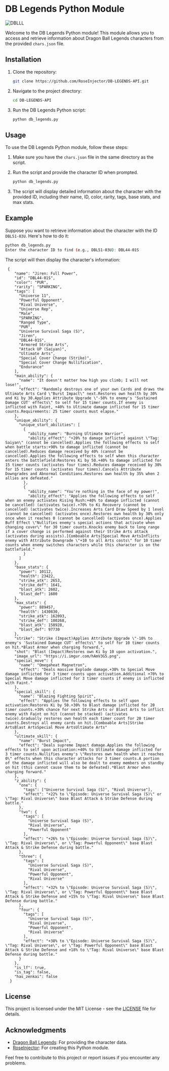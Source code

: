 
# DB Legends Python Module

![DBLLL](https://github.com/RoseInjector/DB-LEGENDS-API/assets/138173273/d0191e53-9e9b-4881-a654-a30de70600be)

Welcome to the DB Legends Python module! This module allows you to access and retrieve information about Dragon Ball Legends characters from the provided `chars.json` file.

## Installation

1. Clone the repository:

   ```bash
   git clone https://github.com/RoseInjector/DB-LEGENDS-API.git
   ```

2. Navigate to the project directory:

   ```bash
   cd DB-LEGENDS-API
   ```

3. Run the DB Legends Python script:

   ```bash
   python db_legends.py
   ```

## Usage

To use the DB Legends Python module, follow these steps:

1. Make sure you have the `chars.json` file in the same directory as the script.

2. Run the script and provide the character ID when prompted.

   ```bash
   python db_legends.py
   ```

3. The script will display detailed information about the character with the provided ID, including their name, ID, color, rarity, tags, base stats, and max stats.

## Example

Suppose you want to retrieve information about the character with the ID `DBL51-03U`. Here's how to do it:

```bash
python db_legends.py
Enter the character ID to find (e.g., DBL51-03U): DBL44-01S
```

The script will then display the character's information:

```
 {
    "name": "Jiren: Full Power",
    "id": "DBL44-01S",
    "color": "PUR",
    "rarity": "SPARKING",
    "tags": [
      "Universe 11",
      "Powerful Opponent",
      "Rival Universe",
      "Universe Rep",
      "Male",
      "SPARKING",
      "Ranged Type",
      "PUR",
      "Universe Survival Saga (S)",
      "Jiren",
      "DBL44-01S",
      "Armored Strike Arts",
      "Attack UP (Saiyan)",
      "Ultimate Arts",
      "Special Cover Change (Strike)",
      "Special Cover Change Nullification",
      "Endurance"
    ],
    "main_ability": {
      "name": "It doesn't matter how high you climb; I will not lose!",
      "effect": "Randomly destroys one of your own Cards and draws the Ultimate Arts Card \"Burst Impact\" next.Restores own health by 30% and Ki by 30.Applies Attribute Upgrade \"-50% to enemy's 'Sustained Damage CUT' effects\" to self for 15 timer counts.If enemy is inflicted with Faint, +40% to Ultimate damage inflicted for 15 timer counts.Requirements: 25 timer counts must elapse."
    },
    "unique_ability": {
      "unique_start_abilities": [
        {
          "ability_name": "Burning Ultimate Warrior",
          "ability_effect": "+20% to damage inflicted against \"Tag: Saiyan\" (cannot be cancelled).Applies the following effects to self when battle starts:+90% to damage inflicted (cannot be cancelled).Reduces damage received by 40% (cannot be cancelled).Applies the following effects to self when this character enters the battlefield:Restores Ki by 50.+40% to damage inflicted for 15 timer counts (activates four times).Reduces damage received by 30% for 15 timer counts (activates four times).Cancels Attribute Downgrades and Abnormal Conditions.Restores own health by 35% when 2 allies are defeated."
        },
        {
          "ability_name": "You're nothing in the face of my power!",
          "ability_effect": "Applies the following effects to self when an enemy activates Rising Rush:+40% to damage inflicted (cannot be cancelled) (activates twice).+70% to Ki Recovery (cannot be cancelled) (activates twice).Increases Arts Card Draw Speed by 1 level (cannot be cancelled) (activates once).Restores own health by 30% only once when it reaches 0 (cannot be cancelled) (activates once).Applies Buff Effect \"Nullifies enemy's special actions that activate when changing cover\" for 30 timer counts.Knocks enemy back to long range if a cover change is performed against their Strike Arts attack (activates during assists).[Comboable Arts]Special Move ArtsInflicts enemy with Attribute Downgrade \"+10 to all Arts costs\" for 10 timer counts when enemy switches characters while this character is on the battlefield."
        }
      ]
    },
    "base_stats": {
      "power": 10112,
      "health": 23422,
      "strike_atk": 2653,
      "strike_def": 1641,
      "blast_atk": 2602,
      "blast_def": 1600
    },
    "max_stats": {
      "power": 889457,
      "health": 1430830,
      "strike_atk": 162093,
      "strike_def": 100268,
      "blast_atk": 158928,
      "blast_def": 97730
    },
    "strike": "Strike (Impact)Applies Attribute Upgrade \"-10% to enemy's 'Sustained Damage CUT' effects\" to self for 10 timer counts on hit.*Blast Armor when charging forward.",
    "shot": "Blast (Impact)Restores own Ki by 10 upon activation.",
    "image_url": "https://i.imgur.com/hAmV3G5.png",
    "special_move": {
      "name": "Omegaheat Magnetron",
      "effect": "Deals massive Explode damage.+30% to Special Move damage inflicted for 3 timer counts upon activation.Additional +70% to Special Move damage inflicted for 3 timer counts if enemy is inflicted with Faint."
    },
    "special_skill": {
      "name": "Blazing Fighting Spirit",
      "effect": "Applies the following effects to self upon activation:Restores Ki by 50.+30% to Blast damage inflicted for 20 timer counts.+30% chance for next Strike Arts or Blast Arts to inflict enemy with Faint on hit (cannot be stacked) (activates twice).Gradually restores own health each timer count for 20 timer counts.Destroys all enemy cards on hit.[Comboable Arts]Strike ArtsBlast ArtsSpecial Move ArtsUltimate Arts"
    },
    "ultimate_skill": {
      "name": "Burst Impact",
      "effect": "Deals supreme Impact damage.Applies the following effects to self upon activation:+40% to Ultimate damage inflicted for 3 timer counts.Nullifies enemy's \"Restores own health when it reaches 0\" effects when this character attacks for 3 timer counts.A portion of the damage inflicted will also be dealt to enemy members on standby on hit (this cannot cause them to be defeated).*Blast Armor when charging forward."
    },
    "z_ability": {
      "one": {
        "tags": ["Universe Survival Saga (S)", "Rival Universe"],
        "effect": "+22% to \"Episode: Universe Survival Saga (S)\" or \"Tag: Rival Universe\" base Blast Attack & Strike Defense during battle."
      },
      "two": {
        "tags": [
          "Universe Survival Saga (S)",
          "Rival Universe",
          "Powerful Opponent"
        ],
        "effect": "+26% to \"Episode: Universe Survival Saga (S)\", \"Tag: Rival Universe\", or \"Tag: Powerful Opponent\" base Blast Attack & Strike Defense during battle."
      },
      "three": {
        "tags": [
          "Universe Survival Saga (S)",
          "Rival Universe",
          "Powerful Opponent",
          "Rival Universe"
        ],
        "effect": "+32% to \"Episode: Universe Survival Saga (S)\", \"Tag: Rival Universe\", or \"Tag: Powerful Opponent\" base Blast Attack & Strike Defense and +15% to \"Tag: Rival Universe\" base Blast Defense during battle."
      },
      "four": {
        "tags": [
          "Universe Survival Saga (S)",
          "Rival Universe",
          "Powerful Opponent",
          "Rival Universe"
        ],
        "effect": "+38% to \"Episode: Universe Survival Saga (S)\", \"Tag: Rival Universe\", or \"Tag: Powerful Opponent\" base Blast Attack & Strike Defense and +18% to \"Tag: Rival Universe\" base Blast Defense during battle."
      }
    },
    "is_lf": true,
    "is_tag": false,
    "has_zenkai": false
  }
```

## License

This project is licensed under the MIT License - see the [LICENSE](LICENSE) file for details.

## Acknowledgments

- [Dragon Ball Legends](https://www.dblegends.dragonball-legends.com/en/): For providing the character data.
- [RoseInjector](https://github.com/RoseInjector): For creating this Python module.

Feel free to contribute to this project or report issues if you encounter any problems.
```
